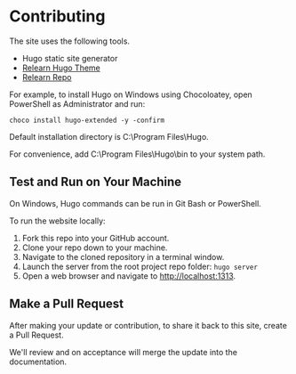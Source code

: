 # Contributing

The site uses the following tools.

- Hugo static site generator
- [Relearn Hugo Theme](https://mcshelby.github.io/hugo-theme-relearn/index.html)
- [Relearn Repo](https://github.com/McShelby/hugo-theme-relearn)

For example, to install Hugo on Windows using Chocoloatey, open PowerShell as Administrator and run:

`choco install hugo-extended -y -confirm`

Default installation directory is C:\Program Files\Hugo.

For convenience, add C:\Program Files\Hugo\bin to your system path.

## Test and Run on Your Machine

On Windows, Hugo commands can be run in Git Bash or PowerShell.

To run the website locally:

1. Fork this repo into your GitHub account.
1. Clone your repo down to your machine. 
1. Navigate to the cloned repository in a terminal window.
1. Launch the server from the root project repo folder: `hugo server`
1. Open a web browser and navigate to <http://localhost:1313>.

## Make a Pull Request

After making your update or contribution, to share it back to this site, create a Pull Request. 

We'll review and on acceptance will merge the update into the documentation.
